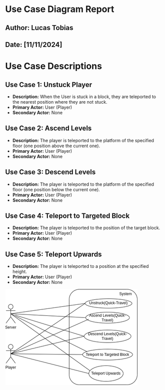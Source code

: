 # Use Case Diagram Report

## Author: Lucas Tobias
## Date: [11/11/2024]

# Use Case Descriptions

## Use Case 1: Unstuck Player
- **Description:** When the User is stuck in a block, they are teleported to the nearest position where they are not stuck.
- **Primary Actor:** User (Player)
- **Secondary Actor:** None

## Use Case 2: Ascend Levels
- **Description:** The player is teleported to the platform of the specified floor (one position above the current one).
- **Primary Actor:** User (Player)
- **Secondary Actor:** None

## Use Case 3: Descend Levels
- **Description:** The player is teleported to the platform of the specified floor (one position below the current one).
- **Primary Actor:** User (Player)
- **Secondary Actor:** None

## Use Case 4: Teleport to Targeted Block
- **Description:** The player is teleported to the position of the target block.
- **Primary Actor:** User (Player)
- **Secondary Actor:** None

## Use Case 5: Teleport Upwards
- **Description:** The player is teleported to a position at the specified height.
- **Primary Actor:** User (Player)
- **Secondary Actor:** None

![alt text](UseCase2.png)
